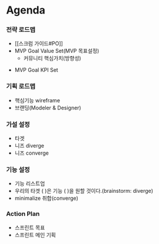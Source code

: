 # Agenda
### 전략 로드맵
- [[스크럼 가이드#PO]]
- MVP Goal Value Set(MVP 목표설정)
	- 커뮤니티 핵심가치(방향성)
>		
- MVP Goal KPI Set

### 기획 로드맵
- 핵심기능 wireframe
- 브랜딩(Modeler & Designer)

### 가설 설정
- 타겟
- 니즈 diverge 
- 니즈 converge

### 기능 설정
- 기능 리스트업
- 우리의 타겟 (  )은 기능 (  )을 원할 것이다.(brainstorm: diverge)
- minimalize 취합(converge)

### Action Plan
- 스프린트 목표
- 스프린트 메인 기획